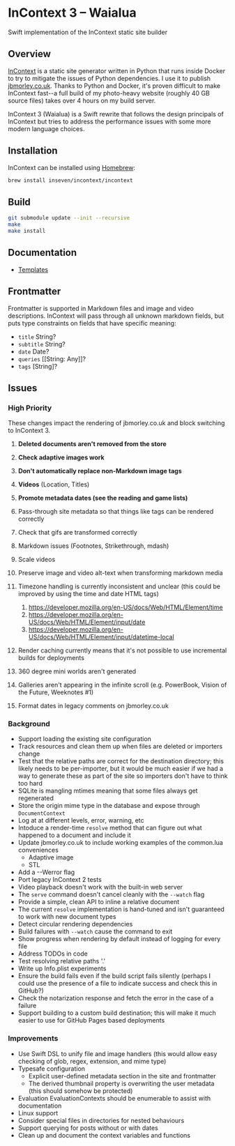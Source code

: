 # InContext 3 – Waialua

Swift implementation of the InContext static site builder

## Overview

[InContext](https://incontext.app) is a static site generator written in Python that runs inside Docker to try to mitigate the issues of Python dependencies. I use it to publish [jbmorley.co.uk](https://jbmorley.co.uk). Thanks to Python and Docker, it's proven difficult to make InContext fast--a full build of my photo-heavy website (roughly 40 GB source files) takes over 4 hours on my build server.

InContext 3 (Waialua) is a Swift rewrite that follows the design principals of InContext but tries to address the performance issues with some more modern language choices.

## Installation

InContext can be installed using [Homebrew](https://brew.sh):

```bash
brew install inseven/incontext/incontext
```

## Build

```bash
git submodule update --init --recursive
make
make install
```

## Documentation

- [Templates](templates.md)

## Frontmatter

Frontmatter is supported in Markdown files and image and video descriptions. InContext will pass through all unknown markdown fields, but puts type constraints on fields that have specific meaning:

- `title` String?
- `subtitle` String?
- `date` Date?
- `queries` [[String: Any]]?
- `tags` [String]?

## Issues

### High Priority

These changes impact the rendering of jbmorley.co.uk and block switching to InContext 3.

1. **Deleted documents aren't removed from the store**
2. **Check adaptive images work**
3. **Don't automatically replace non-Markdown image tags**
4. **Videos** (Location, Titles)
5. **Promote metadata dates (see the reading and game lists)**
6. Pass-through site metadata so that things like tags can be rendered correctly
7. Check that gifs are transformed correctly
8. Markdown issues (Footnotes, Strikethrough, mdash)
9. Scale videos
10. Preserve image and video alt-text when transforming markdown media
11. Timezone handling is currently inconsistent and unclear (this could be improved by using the time and date HTML tags)
    1. https://developer.mozilla.org/en-US/docs/Web/HTML/Element/time
    2. https://developer.mozilla.org/en-US/docs/Web/HTML/Element/input/date
    3. https://developer.mozilla.org/en-US/docs/Web/HTML/Element/input/datetime-local

12. Render caching currently means that it's not possible to use incremental builds for deployments
13. 360 degree mini worlds aren't generated
14. Galleries aren't appearing in the infinite scroll (e.g. PowerBook, Vision of the Future, Weeknotes #1)
15. Format dates in legacy comments on jbmorley.co.uk

### Background

- Support loading the existing site configuration
- Track resources and clean them up when files are deleted or importers change
- Test that the relative paths are correct for the destination directory; this likely needs to be per-importer, but it would be much easier if we had a way to generate these as part of the site so importers don't have to think too hard
- SQLite is mangling mtimes meaning that some files always get regenerated
- Store the origin mime type in the database and expose through `DocumentContext`
- Log at at different levels, error, warning, etc
- Intoduce a render-time `resolve` method that can figure out what happened to a document and include it
- Update jbmorley.co.uk to include working examples of the common.lua conveniences
  - Adaptive image
  - STL
- Add a --Werror flag
- Port legacy InContext 2 tests
- Video playback doesn't work with the built-in web server
- The `serve` command doesn't cancel cleanly with the `--watch` flag
- Provide a simple, clean API to inline a relative document
- The current `resolve` implementation is hand-tuned and isn't guaranteed to work with new document types
- Detect circular rendering dependencies
- Build failures with `--watch` cause the command to exit
- Show progress when rendering by default instead of logging for every file
- Address TODOs in code
- Test resolving relative paths '.'
- Write up Info.plist experiments
- Ensure the build fails even if the build script fails silently (perhaps I could use the presence of a file to indicate success and check this in GitHub?)
- Check the notarization response and fetch the error in the case of a failure
- Support building to a custom build destination; this will make it much easier to use for GitHub Pages based deployments

### Improvements

- Use Swift DSL to unify file and image handlers (this would allow easy checking of glob, regex, extension, and mime type)
- Typesafe configuration
  - Explicit user-defined metadata section in the site and frontmatter
  - The derived thumbnail property is overwriting the user metadata (this should somehow be protected)
- Evaluation EvaluationContexts should be enumerable to assist with documentation
- Linux support
- Consider special files in directories for nested behaviours
- Support querying for posts without or with dates
- Clean up and document the context variables and functions
